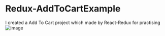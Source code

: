 # Redux-AddToCartExample
I created a Add To Cart project which made by React-Redux for practising
![image](https://user-images.githubusercontent.com/83770786/190870580-7971ac23-8c1f-45f8-8261-6d4bc1adc2b0.png)
